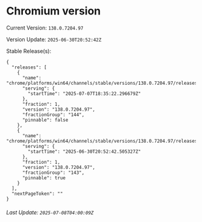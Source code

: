 # Chromium version

Current Version: `138.0.7204.97`

Version Update: `2025-06-30T20:52:42Z`

Stable Release(s):
```
{
  "releases": [
    {
      "name": "chrome/platforms/win64/channels/stable/versions/138.0.7204.97/releases/1751913322",
      "serving": {
        "startTime": "2025-07-07T18:35:22.296679Z"
      },
      "fraction": 1,
      "version": "138.0.7204.97",
      "fractionGroup": "144",
      "pinnable": false
    },
    {
      "name": "chrome/platforms/win64/channels/stable/versions/138.0.7204.97/releases/1751316762",
      "serving": {
        "startTime": "2025-06-30T20:52:42.505327Z"
      },
      "fraction": 1,
      "version": "138.0.7204.97",
      "fractionGroup": "143",
      "pinnable": true
    }
  ],
  "nextPageToken": ""
}
```

###### Last Update: `2025-07-08T04:00:09Z`
        